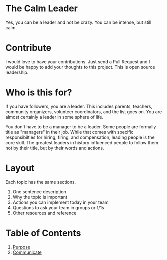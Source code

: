 # The Calm Leader
Yes, you can be a leader and not be crazy.  You can be intense, but still calm.

# Contribute
I would love to have your contributions.  Just send a Pull Request and I would be happy to add your thoughts to this project.
This is open source leadership.

# Who is this for?
If you have followers, you are a leader.  This includes parents, teachers, community organizers, volunteer coordinators, and the list goes on.  You are almost certainly a leader in some sphere of life.

You don't have to be a manager to be a leader.
Some people are formally title as "managers" in their job.  While that comes with specific responsibilties for hiring, firing, and compensation, leading people is the core skill.  The greatest leaders in history influenced people to follow them not by their title, but by their words and actions.

# Layout
Each topic has the same sections.

1. One sentence description
2. Why the topic is important
3. Actions you can implement today in your team
4. Questions to ask your team in groups or 1/1s
5. Other resources and reference

# Table of Contents
1. [Purpose](purpose.md)
2. [Communicate](communicate.md)
